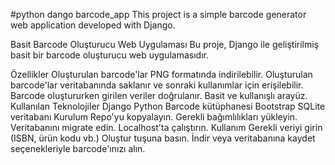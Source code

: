 #python dango barcode_app
This project is a simple barcode generator web application developed with Django.

Basit Barcode Oluşturucu Web Uygulaması
Bu proje, Django ile geliştirilmiş basit bir barcode oluşturucu web uygulamasıdır.

Özellikler
  Oluşturulan barcode'lar  PNG formatında indirilebilir.
  Oluşturulan barcode'lar veritabanında saklanır ve sonraki kullanımlar için erişilebilir.
  Barcode oluştururken girilen veriler doğrulanır.
  Basit ve kullanışlı arayüz.
Kullanılan Teknolojiler
  Django
  Python
  Barcode kütüphanesi
  Bootstrap
  SQLite veritabanı
Kurulum
  Repo'yu kopyalayın.
  Gerekli bağımlılıkları yükleyin.
  Veritabanını migrate edin.
  Localhost'ta çalıştırın.
Kullanım
  Gerekli veriyi girin (ISBN, ürün kodu vb.)
  Oluştur tuşuna basın.
  İndir veya veritabanına kaydet seçenekleriyle barcode'ınızı alın.



